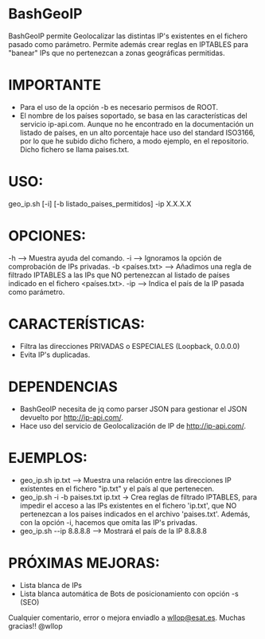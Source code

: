 # BashGeoIP

BashGeoIP permite Geolocalizar las distintas IP's existentes en el fichero pasado como parámetro. 
Permite además crear reglas en IPTABLES para "banear"  IPs que no pertenezcan a zonas geográficas permitidas.      

# IMPORTANTE
- Para el uso de la opción -b es necesario permisos de ROOT.
- El nombre de los países soportado, se basa en las características del servicio ip-api.com. Aunque no he encontrado en la documentación un listado de países, en un alto porcentaje hace uso del standard ISO3166, por lo que he subido dicho fichero, a modo ejemplo, en el repositorio. Dicho fichero se llama paises.txt.
 
# USO:
geo_ip.sh [-i] [-b listado_paises_permitidos] <fichero> -ip X.X.X.X

# OPCIONES:
-h --> Muestra ayuda del comando.
-i --> Ignoramos la opción de comprobación de IPs privadas.
-b <países.txt> -->  Añadimos una regla de filtrado IPTABLES a las IPs que NO pertenezcan al listado de países indicado en el fichero <países.txt>.
-ip <ip> --> Indica el país de la IP pasada como parámetro.

# CARACTERÍSTICAS:
* Filtra las direcciones PRIVADAS o ESPECIALES (Loopback, 0.0.0.0)
* Evita IP's duplicadas.

# DEPENDENCIAS
* BashGeoIP necesita de jq como parser JSON para gestionar el JSON devuelto por http://ip-api.com/.
* Hace uso del servicio de Geolocalización de IP de http://ip-api.com/.

# EJEMPLOS:
* geo_ip.sh ip.txt  --> Muestra una relación entre las direcciones IP existentes en el fichero "ip.txt" y el país al que pertenecen.
* geo_ip.sh -i -b paises.txt ip.txt -> Crea reglas de filtrado IPTABLES,  para impedir el acceso a las IPs existentes en el fichero 'ip.txt', que NO pertenezcan a los paises indicados en el archivo 'paises.txt'. Además, con la opción -i, hacemos que omita las IP's privadas.
* geo_ip.sh --ip 8.8.8.8 --> Mostrará el país de la IP 8.8.8.8

# PRÓXIMAS MEJORAS:
- Lista blanca de IPs
- Lista blanca automática de Bots de posicionamiento con opción -s (SEO)


Cualquier comentario, error o mejora enviadlo a wllop@esat.es. 
Muchas gracias!!
@wllop
